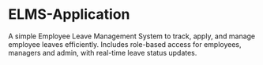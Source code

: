 # ELMS-Application
A simple Employee Leave Management System to track, apply, and manage employee leaves efficiently. Includes role-based access for employees, managers and admin, with real-time leave status updates.
